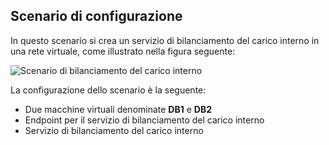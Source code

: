 ## <a name="configuration-scenario"></a>Scenario di configurazione

In questo scenario si crea un servizio di bilanciamento del carico interno in una rete virtuale, come illustrato nella figura seguente:

![Scenario di bilanciamento del carico interno](./media/load-balancer-get-started-ilb-scenario-include/figure1.png)

La configurazione dello scenario è la seguente:

* Due macchine virtuali denominate **DB1** e **DB2**
* Endpoint per il servizio di bilanciamento del carico interno
* Servizio di bilanciamento del carico interno
